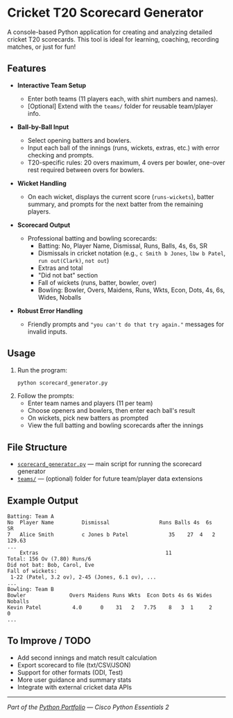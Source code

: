 # Cricket T20 Scorecard Generator

A console-based Python application for creating and analyzing detailed cricket T20 scorecards. This tool is ideal for learning, coaching, recording matches, or just for fun!

## Features

- **Interactive Team Setup**
  - Enter both teams (11 players each, with shirt numbers and names).
  - [Optional] Extend with the `teams/` folder for reusable team/player info.

- **Ball-by-Ball Input**
  - Select opening batters and bowlers.
  - Input each ball of the innings (runs, wickets, extras, etc.) with error checking and prompts.
  - T20-specific rules: 20 overs maximum, 4 overs per bowler, one-over rest required between overs for bowlers.

- **Wicket Handling**
  - On each wicket, displays the current score (`runs-wickets`), batter summary, and prompts for the next batter from the remaining players.

- **Scorecard Output**
  - Professional batting and bowling scorecards:
    - Batting: No, Player Name, Dismissal, Runs, Balls, 4s, 6s, SR
    - Dismissals in cricket notation (e.g., `c Smith b Jones`, `lbw b Patel`, `run out(Clark)`, `not out`)
    - Extras and total
    - "Did not bat" section
    - Fall of wickets (runs, batter, bowler, over)
    - Bowling: Bowler, Overs, Maidens, Runs, Wkts, Econ, Dots, 4s, 6s, Wides, Noballs

- **Robust Error Handling**
  - Friendly prompts and `"you can't do that try again."` messages for invalid inputs.

## Usage

1. Run the program:
   ```bash
   python scorecard_generator.py
   ```
2. Follow the prompts:
    - Enter team names and players (11 per team)
    - Choose openers and bowlers, then enter each ball's result
    - On wickets, pick new batters as prompted
    - View the full batting and bowling scorecards after the innings

## File Structure

- [`scorecard_generator.py`](scorecard_generator.py) — main script for running the scorecard generator
- [`teams/`](teams/) — (optional) folder for future team/player data extensions

## Example Output

```
Batting: Team A
No  Player Name         Dismissal                Runs Balls 4s  6s     SR
7   Alice Smith         c Jones b Patel             35    27  4   2  129.63
...
    Extras                                         11
Total: 156 Ov (7.80) Runs/6
Did not bat: Bob, Carol, Eve
Fall of wickets:
 1-22 (Patel, 3.2 ov), 2-45 (Jones, 6.1 ov), ...
...
Bowling: Team B
Bowler              Overs Maidens Runs Wkts  Econ Dots 4s 6s Wides Noballs
Kevin Patel          4.0      0    31   2   7.75    8   3  1     2      0
...
```

## To Improve / TODO

- Add second innings and match result calculation
- Export scorecard to file (txt/CSV/JSON)
- Support for other formats (ODI, Test)
- More user guidance and summary stats
- Integrate with external cricket data APIs

---

*Part of the [Python Portfolio](https://github.com/mama-cailleach/python-portfolio/) — Cisco Python Essentials 2*
